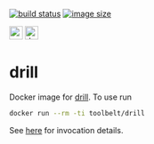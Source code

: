 [![build status](https://github.com/e-karge/toolbelt/actions/workflows/build.yaml/badge.svg)](https://github.com/e-karge/toolbelt/actions/workflows/build.yaml)
[![image size](https://img.shields.io/docker/image-size/toolbelt/drill/latest?logo=docker)](https://hub.docker.com/repository/docker/toolbelt/drill)

[<img height="24" width="24" src="https://unpkg.com/simple-icons@4/icons/github.svg" alt="source code">](https://github.com/e-karge/toolbelt/tree/master/drill)
[<img height="24" width="24" src="https://unpkg.com/simple-icons@4/icons/docker.svg" alt="docker image">](https://hub.docker.com/repository/docker/toolbelt/drill)

drill
=====

Docker image for [drill](http://www.nlnetlabs.nl/projects/ldns/). To use run

```bash
docker run --rm -ti toolbelt/drill
```

See [here](http://linux.die.net/man/1/drill) for invocation details.
